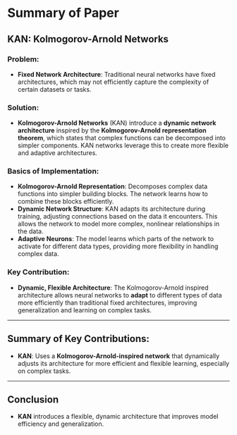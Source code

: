 # Summary of Paper

## **KAN: Kolmogorov-Arnold Networks**

### Problem:
- **Fixed Network Architecture**: Traditional neural networks have fixed architectures, which may not efficiently capture the complexity of certain datasets or tasks.
  
### Solution:
- **Kolmogorov-Arnold Networks** (KAN) introduce a **dynamic network architecture** inspired by the **Kolmogorov-Arnold representation theorem**, which states that complex functions can be decomposed into simpler components. KAN networks leverage this to create more flexible and adaptive architectures.

### Basics of Implementation:
- **Kolmogorov-Arnold Representation**: Decomposes complex data functions into simpler building blocks. The network learns how to combine these blocks efficiently.
- **Dynamic Network Structure**: KAN adapts its architecture during training, adjusting connections based on the data it encounters. This allows the network to model more complex, nonlinear relationships in the data.
- **Adaptive Neurons**: The model learns which parts of the network to activate for different data types, providing more flexibility in handling complex data.

### Key Contribution:
- **Dynamic, Flexible Architecture**: The Kolmogorov-Arnold inspired architecture allows neural networks to **adapt** to different types of data more efficiently than traditional fixed architectures, improving generalization and learning on complex tasks.

---

## Summary of Key Contributions:

- **KAN**: Uses a **Kolmogorov-Arnold-inspired network** that dynamically adjusts its architecture for more efficient and flexible learning, especially on complex tasks.

---

## Conclusion

- **KAN** introduces a flexible, dynamic architecture that improves model efficiency and generalization.

